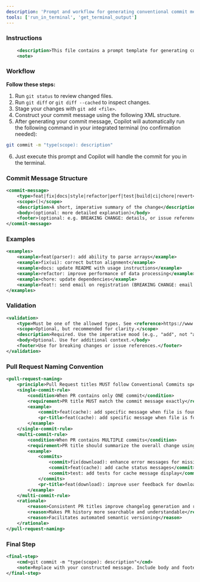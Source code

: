 ```yaml
---
description: 'Prompt and workflow for generating conventional commit messages using a structured XML format. Guides users to create standardized, descriptive commit messages in line with the Conventional Commits specification, including instructions, examples, and validation.'
tools: ['run_in_terminal', 'get_terminal_output']
---
```


### Instructions

```xml
	<description>This file contains a prompt template for generating conventional commit messages. It provides instructions, examples, and formatting guidelines to help users write standardized, descriptive commit messages in accordance with the Conventional Commits specification.</description>
	<note>
```

### Workflow

**Follow these steps:**

1. Run `git status` to review changed files.
2. Run `git diff` or `git diff --cached` to inspect changes.
3. Stage your changes with `git add <file>`.
4. Construct your commit message using the following XML structure.
5. After generating your commit message, Copilot will automatically run the following command in your integrated terminal (no confirmation needed):

```bash
git commit -m "type(scope): description"
```

6. Just execute this prompt and Copilot will handle the commit for you in the terminal.

### Commit Message Structure

```xml
<commit-message>
	<type>feat|fix|docs|style|refactor|perf|test|build|ci|chore|revert</type>
	<scope>()</scope>
	<description>A short, imperative summary of the change</description>
	<body>(optional: more detailed explanation)</body>
	<footer>(optional: e.g. BREAKING CHANGE: details, or issue references)</footer>
</commit-message>
```

### Examples

```xml
<examples>
	<example>feat(parser): add ability to parse arrays</example>
	<example>fix(ui): correct button alignment</example>
	<example>docs: update README with usage instructions</example>
	<example>refactor: improve performance of data processing</example>
	<example>chore: update dependencies</example>
	<example>feat!: send email on registration (BREAKING CHANGE: email service required)</example>
</examples>
```

### Validation

```xml
<validation>
	<type>Must be one of the allowed types. See <reference>https://www.conventionalcommits.org/en/v1.0.0/#specification</reference></type>
	<scope>Optional, but recommended for clarity.</scope>
	<description>Required. Use the imperative mood (e.g., "add", not "added").</description>
	<body>Optional. Use for additional context.</body>
	<footer>Use for breaking changes or issue references.</footer>
</validation>
```

### Pull Request Naming Convention

```xml
<pull-request-naming>
	<principle>Pull Request titles MUST follow Conventional Commits specification</principle>
	<single-commit-rule>
		<condition>When PR contains only ONE commit</condition>
		<requirement>PR title MUST match the commit message exactly</requirement>
		<example>
			<commit>feat(cache): add specific message when file is found in cache</commit>
			<pr-title>feat(cache): add specific message when file is found in cache</pr-title>
		</example>
	</single-commit-rule>
	<multi-commit-rule>
		<condition>When PR contains MULTIPLE commits</condition>
		<requirement>PR title should summarize the overall change using conventional commit format</requirement>
		<example>
			<commits>
				<commit>fix(download): enhance error messages for missing versions</commit>
				<commit>feat(cache): add cache status messages</commit>
				<commit>test: add tests for cache message display</commit>
			</commits>
			<pr-title>feat(download): improve user feedback for downloads and cache</pr-title>
		</example>
	</multi-commit-rule>
	<rationale>
		<reason>Consistent PR titles improve changelog generation and release notes</reason>
		<reason>Makes PR history more searchable and understandable</reason>
		<reason>Facilitates automated semantic versioning</reason>
	</rationale>
</pull-request-naming>
```

### Final Step

```xml
<final-step>
	<cmd>git commit -m "type(scope): description"</cmd>
	<note>Replace with your constructed message. Include body and footer if needed.</note>
</final-step>
```
